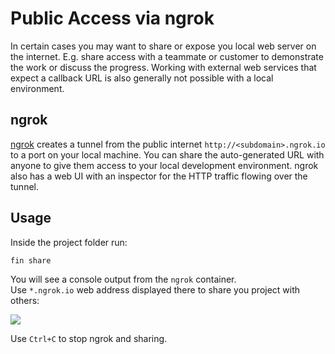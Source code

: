 # Public Access via ngrok

In certain cases you may want to share or expose you local web server on the internet.
E.g. share access with a teammate or customer to demonstrate the work or discuss the progress.
Working with external web services that expect a callback URL is also generally not possible with a local environment.

## ngrok

[ngrok](https://ngrok.com/) creates a tunnel from the public internet `http://<subdomain>.ngrok.io` to a port on your local machine.
You can share the auto-generated URL with anyone to give them access to your local development environment. 
ngrok also has a web UI with an inspector for the HTTP traffic flowing over the tunnel.

## Usage

Inside the project folder run:

```bash
fin share
```

You will see a console output from the `ngrok` container.  
Use `*.ngrok.io` web address displayed there to share you project with others:

![](img/ngrok.png)

Use `Ctrl+C` to stop ngrok and sharing.
